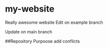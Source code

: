 # my-website
Really awesome website
Edit on example branch

Update on main branch

##Repository Purpoose
add conflicts
